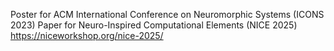 Poster for ACM International Conference on Neuromorphic Systems (ICONS 2023)
Paper for Neuro-Inspired Computational Elements (NICE 2025) https://niceworkshop.org/nice-2025/ 
